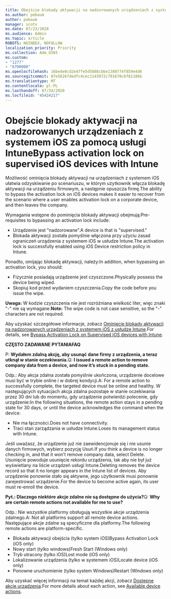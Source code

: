 ```yaml
---
title: Obejście blokady aktywacji na nadzorowanych urządzeniach z systemem iOS za pomocą usługi Intune
ms.author: pebaum
author: pebaum
manager: scotv
ms.date: 07/23/2020
ms.audience: Admin
ms.topic: article
ROBOTS: NOINDEX, NOFOLLOW
localization_priority: Priority
ms.collection: Adm_O365
ms.custom:
- "1277"
- "6700008"
ms.openlocfilehash: 16be4e0cd2e47fe5d5888cbbe1380774f859e4d6
ms.sourcegitcommit: 07e56267dedfc4cec1143072c791670cbf81186b
ms.translationtype: MT
ms.contentlocale: pl-PL
ms.lasthandoff: 07/24/2020
ms.locfileid: "45424217"
---
```

# <a name="bypass-activation-lock-on-supervised-ios-devices-with-intune"></a><span data-ttu-id="5bab2-102">Obejście blokady aktywacji na nadzorowanych urządzeniach z systemem iOS za pomocą usługi Intune</span><span class="sxs-lookup"><span data-stu-id="5bab2-102">Bypass activation lock on supervised iOS devices with Intune</span></span>

<span data-ttu-id="5bab2-103">Możliwość ominięcia blokady aktywacji na urządzeniach z systemem iOS ułatwia odzyskiwanie po scenariuszu, w którym użytkownik włącza blokadę aktywacji na urządzeniu firmowym, a następnie opuszcza firmę.</span><span class="sxs-lookup"><span data-stu-id="5bab2-103">The ability to bypass the activation lock on iOS devices makes it easier to recover from the scenario where a user enables activation lock on a corporate device, and then leaves the company.</span></span>

<span data-ttu-id="5bab2-104">Wymagania wstępne do pominięcia blokady aktywacji obejmują:</span><span class="sxs-lookup"><span data-stu-id="5bab2-104">Pre-requisites to bypassing an activation lock include:</span></span>

- <span data-ttu-id="5bab2-105">Urządzenie jest "nadzorowane".</span><span class="sxs-lookup"><span data-stu-id="5bab2-105">A device is that is "supervised."</span></span>
- <span data-ttu-id="5bab2-106">Blokada aktywacji została pomyślnie włączona przy użyciu zasad ograniczeń urządzenia z systemem iOS w usłudze Intune.</span><span class="sxs-lookup"><span data-stu-id="5bab2-106">The activation lock is successfully enabled using iOS Device restriction policy in Intune.</span></span>

<span data-ttu-id="5bab2-107">Ponadto, omijając blokadę aktywacji, należy:</span><span class="sxs-lookup"><span data-stu-id="5bab2-107">In addition, when bypassing an activation lock, you should:</span></span>

- <span data-ttu-id="5bab2-108">Fizycznie posiadają urządzenie jest czyszczone.</span><span class="sxs-lookup"><span data-stu-id="5bab2-108">Physically possess the device being wiped.</span></span>
- <span data-ttu-id="5bab2-109">Skopiuj kod przed wydaniem czyszczenia.</span><span class="sxs-lookup"><span data-stu-id="5bab2-109">Copy the code before you issue the wipe.</span></span>

<span data-ttu-id="5bab2-110">**Uwaga:** W kodzie czyszczenia nie jest rozróżniana wielkość liter, więc znaki "-" nie są wymagane.</span><span class="sxs-lookup"><span data-stu-id="5bab2-110">**Note:** The wipe code is not case sensitive, so the "-" characters are not required.</span></span>

<span data-ttu-id="5bab2-111">Aby uzyskać szczegółowe informacje, zobacz [Ominięcie blokady aktywacji na nadzorowanych urządzeniach z systemem iOS z usłudze Intune](https://docs.microsoft.com/intune/device-activation-lock-bypass).</span><span class="sxs-lookup"><span data-stu-id="5bab2-111">For details, see [Bypass Activation Lock on Supervised iOS devices with Intune](https://docs.microsoft.com/intune/device-activation-lock-bypass).</span></span>

<span data-ttu-id="5bab2-112">**CZĘSTO ZADAWANE PYTANIA**</span><span class="sxs-lookup"><span data-stu-id="5bab2-112">**FAQ**</span></span>

<span data-ttu-id="5bab2-113">P: **Wydałem zdalną akcję, aby usunąć dane firmy z urządzenia, a teraz utknął w stanie oczekiwania.**</span><span class="sxs-lookup"><span data-stu-id="5bab2-113">Q: **I issued a remote action to remove company data from a device, and now it’s stuck in a pending state.**</span></span>

<span data-ttu-id="5bab2-114">Odp.: Aby akcja zdalna została pomyślnie ukończona, urządzenie docelowe musi być w trybie online i w dobrej kondycji.</span><span class="sxs-lookup"><span data-stu-id="5bab2-114">A: For a remote action to successfully complete, the targeted device must be online and healthy.</span></span> <span data-ttu-id="5bab2-115">W następujących sytuacjach akcja zdalna pozostaje w stanie oczekiwania przez 30 dni lub do momentu, gdy urządzenie potwierdzi polecenie, gdy urządzenie:</span><span class="sxs-lookup"><span data-stu-id="5bab2-115">In the following situations, the remote action stays in a pending state for 30 days, or until the device acknowledges the command when the device:</span></span>

- <span data-ttu-id="5bab2-116">Nie ma łączności.</span><span class="sxs-lookup"><span data-stu-id="5bab2-116">Does not have connectivity.</span></span>
- <span data-ttu-id="5bab2-117">Traci stan zarządzania w usłudze Intune.</span><span class="sxs-lookup"><span data-stu-id="5bab2-117">Loses its management status with Intune.</span></span>

<span data-ttu-id="5bab2-118">Jeśli uważasz, że urządzenie już nie zaewidencjonuje się i nie usunie danych firmowych, wybierz pozycję Usuń.</span><span class="sxs-lookup"><span data-stu-id="5bab2-118">If you think a device is no longer checking in, and that it won’t remove company data, select Delete.</span></span> <span data-ttu-id="5bab2-119">Usunięcie powoduje usunięcie rekordu urządzenia, tak aby nie był już wyświetlany na liście urządzeń usługi Intune.</span><span class="sxs-lookup"><span data-stu-id="5bab2-119">Deleting removes the device record so that it no longer appears in the Intune list of devices.</span></span> <span data-ttu-id="5bab2-120">Aby urządzenie ponownie stało się aktywne, jego użytkownik musi ponownie zarejestrować urządzenie.</span><span class="sxs-lookup"><span data-stu-id="5bab2-120">For the device to become active again, its user must re-enroll the device.</span></span>

<span data-ttu-id="5bab2-121">**Pyt.: Dlaczego niektóre akcje zdalne nie są dostępne do użycia?**</span><span class="sxs-lookup"><span data-stu-id="5bab2-121">Q: **Why are certain remote actions not available for me to use?**</span></span>

<span data-ttu-id="5bab2-122">Odp.: Nie wszystkie platformy obsługują wszystkie akcje urządzenia zdalnego.</span><span class="sxs-lookup"><span data-stu-id="5bab2-122">A: Not all platforms support all remote device actions.</span></span> <span data-ttu-id="5bab2-123">Następujące akcje zdalne są specyficzne dla platformy.</span><span class="sxs-lookup"><span data-stu-id="5bab2-123">The following remote actions are platform-specific.</span></span>

- <span data-ttu-id="5bab2-124">Blokada aktywacji obejścia (tylko system iOS)</span><span class="sxs-lookup"><span data-stu-id="5bab2-124">Bypass Activation Lock (iOS only)</span></span>
- <span data-ttu-id="5bab2-125">Nowy start (tylko windows)</span><span class="sxs-lookup"><span data-stu-id="5bab2-125">Fresh Start (Windows only)</span></span>
- <span data-ttu-id="5bab2-126">Tryb utracony (tylko iOS)</span><span class="sxs-lookup"><span data-stu-id="5bab2-126">Lost mode (iOS only)</span></span>
- <span data-ttu-id="5bab2-127">Lokalizowanie urządzenia (tylko w systemem iOS)</span><span class="sxs-lookup"><span data-stu-id="5bab2-127">Locate device (iOS only)</span></span>
- <span data-ttu-id="5bab2-128">Ponowne uruchomienie (tylko system Windows)</span><span class="sxs-lookup"><span data-stu-id="5bab2-128">Restart (Windows only)</span></span>

<span data-ttu-id="5bab2-129">Aby uzyskać więcej informacji na temat każdej akcji, zobacz [Dostępne akcje urządzenia](https://docs.microsoft.com/intune/device-management#available-device-actions).</span><span class="sxs-lookup"><span data-stu-id="5bab2-129">For more details about each action, see [Available device actions](https://docs.microsoft.com/intune/device-management#available-device-actions).</span></span>